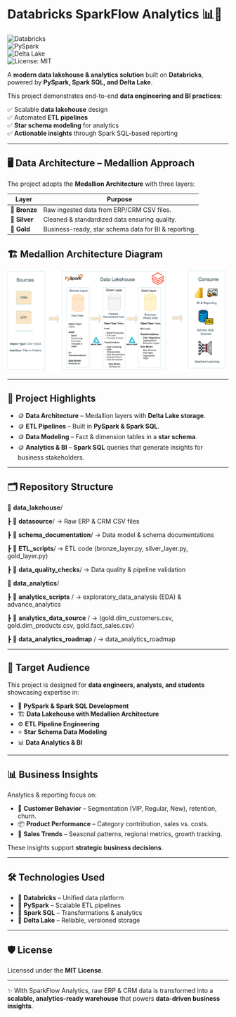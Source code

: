 # Databricks SparkFlow Analytics 📊💸  

![Databricks](https://img.shields.io/badge/Platform-Databricks-orange?logo=databricks)  
![PySpark](https://img.shields.io/badge/PySpark-ETL-blue?logo=apachespark)  
![Delta Lake](https://img.shields.io/badge/Delta%20Lake-Storage-brightgreen)  
![License: MIT](https://img.shields.io/badge/License-MIT-yellow.svg)  

A **modern data lakehouse & analytics solution** built on **Databricks**, powered by **PySpark, Spark SQL, and Delta Lake**.  


This project demonstrates end-to-end **data engineering and BI practices**:  

✅ Scalable **data lakehouse** design  
✅ Automated **ETL pipelines**  
✅ **Star schema modeling** for analytics  
✅ **Actionable insights** through Spark SQL-based reporting  

---

## 🖥 Data Architecture – Medallion Approach  

The project adopts the **Medallion Architecture** with three layers:  

| Layer   | Purpose |
|---------|---------|
| 🥉 **Bronze** | Raw ingested data from ERP/CRM CSV files. |
| 🥈 **Silver** | Cleaned & standardized data ensuring quality. |
| 🥇 **Gold**   | Business-ready, star schema data for BI & reporting. |


## 🏗️ Medallion Architecture Diagram

![Medallion Architecture](./data_lakehouse/schema_documentation/data_lakehouse_project_architecture.png)


---

## 📖 Project Highlights  

- 🪙 **Data Architecture** – Medallion layers with **Delta Lake storage**.  
- 🪙 **ETL Pipelines** – Built in **PySpark & Spark SQL**.  
- 🪙 **Data Modeling** – Fact & dimension tables in a **star schema**.  
- 🪙 **Analytics & BI** – **Spark SQL** queries that generate insights for business stakeholders.  

---

## 🗂 Repository Structure  

📂 **data_lakehouse**/

┣ 📂 **datasource**/ → Raw ERP & CRM CSV files

┣ 📂 **schema_documentation**/ → Data model & schema documentations

┣ 📂 **ETL_scripts**/ → ETL code (bronze_layer.py, silver_layer.py, gold_layer.py)

┣ 📂 **data_quality_checks**/ → Data quality & pipeline validation


📂 **data_analytics**/

┣ 📂 **analytics_scripts** / → exploratory_data_analysis (EDA) & advance_analytics

┣ 📂 **analytics_data_source** / → (gold.dim_customers.csv, gold.dim_products.csv, gold.fact_sales.csv)

┣ 📂 **data_analytics_roadmap** / → data_analytics_roadmap


---

## 🎯 Target Audience  

This project is designed for **data engineers, analysts, and students** showcasing expertise in:  

- 🐍 **PySpark & Spark SQL Development**  
- 🏗️ **Data Lakehouse with Medallion Architecture**  
- ⚙️ **ETL Pipeline Engineering** 
- ⭐ **Star Schema Data Modeling** 
- 📊 **Data Analytics & BI**  

---

## 📊 Business Insights  

Analytics & reporting focus on:  

- 👥 **Customer Behavior** – Segmentation (VIP, Regular, New), retention, churn.  
- 📦 **Product Performance** – Category contribution, sales vs. costs.  
- 📅 **Sales Trends** – Seasonal patterns, regional metrics, growth tracking.  

These insights support **strategic business decisions**.  

---

## 🛠 Technologies Used  

- 🔧 **Databricks** – Unified data platform  
- 🐍 **PySpark** – Scalable ETL pipelines  
- 📜 **Spark SQL** – Transformations & analytics  
- 💾 **Delta Lake** – Reliable, versioned storage  

---

## 🛡️ License  

Licensed under the **MIT License**.  

---

✨ With SparkFlow Analytics, raw ERP & CRM data is transformed into a **scalable, analytics-ready warehouse** that powers **data-driven business insights**.  












